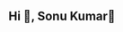 ## Hi 🧒, Sonu Kumar👋

<!--
**20bcs2157/20bcs2157** is a ✨ _special_ ✨ repository because its `README.md` (this file) appears on your GitHub profile.

Here are some ideas to get you started:

- 🌱 I’m currently expert in Webdevelopement and DSA
- 👯 I’m looking to work on Full Stack Developer/AI/ML
- 🤔 I’m looking for help with myself
- 💬 Ask me about my coding journey
- 📫 How to reach me: sonusaini6280@gmail.com
- 😄 Pronouns: Software Engineer & web Developer
- ⚡ Fun fact: I love click photos and watching webseries.
-->
